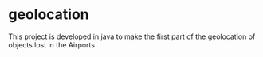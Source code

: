 # geolocation
This project  is developed in java to make the first part of the geolocation of objects lost in the Airports
